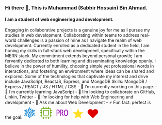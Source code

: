 ### Hi there 👋, This is Muhammad (Sabbir Hossain) Bin Ahmad.
#### I am a student of web engineering and development.
<!--
![I am a student of web engineering and development.](https://arturssmirnovs.github.io/github-profile-readme-generator/images/banner.png)
--!>

Engaging in collaborative projects is a genuine joy for me as I pursue my studies in web development.
Collaborating within teams to address real-world challenges is a passion of mine as I navigate the realm of web development. Currently enrolled as a dedicated student in the field, I am honing my skills in full-stack web development, specifically within the MERN stack. My commitment extends beyond personal growth; I am fervently dedicated to both learning and disseminating knowledge openly. I believe in the power of humility, choosing simple yet professional words in interactions, and fostering an environment where ideas can be shared and explored. Some of the technologies that captivate my interest and drive include JavaScript, ReactJS, Express, and MongoDB

Skills: MongoDB / Express / REACT / JS / HTML / CSS

- 🔭 I’m currently working on this page. 
- 🌱 I’m currently learning JavaScript 
- 👯 I’m looking to collaborate on GitHub, Linkin, Twitter 
- 🤔 I’m looking for help with Web Engineering and development 
- 💬 Ask me about Web Development 
- ⚡ Fun fact: perfect is the goal. 
 

<a href='https://archiveprogram.github.com/'><img src='https://raw.githubusercontent.com/acervenky/animated-github-badges/master/assets/acbadge.gif' width='40' height='40'></a> <a href='https://docs.github.com/en/developers'><img src='https://raw.githubusercontent.com/acervenky/animated-github-badges/master/assets/devbadge.gif' width='40' height='40'></a> <a href='https://github.com/pricing'><img src='https://raw.githubusercontent.com/acervenky/animated-github-badges/master/assets/pro.gif' width='40' height='40'></a> <a href='https://stars.github.com/'><img src='https://raw.githubusercontent.com/acervenky/animated-github-badges/master/assets/starbadge.gif' width='35' height='35'></a> <a href='https://docs.github.com/en/github/supporting-the-open-source-community-with-github-sponsors'><img src='https://raw.githubusercontent.com/acervenky/animated-github-badges/master/assets/sponsorbadge.gif' width='35' height='35'></a> 



